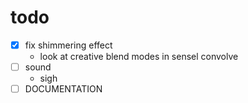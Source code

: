 # todo

- [x] fix shimmering effect
    - look at creative blend modes in sensel convolve
- [ ] sound
    - sigh
- [ ] DOCUMENTATION
